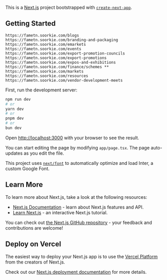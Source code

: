 This is a [Next.js](https://nextjs.org/) project bootstrapped with [`create-next-app`](https://github.com/vercel/next.js/tree/canary/packages/create-next-app).

## Getting Started
    https://fametn.soorkie.com/blogs
    https://fametn.soorkie.com/branding-and-packaging
    https://fametn.soorkie.com/emarkets
    https://fametn.soorkie.com/events
    https://fametn.soorkie.com/export-promotion-councils
    https://fametn.soorkie.com/export-promotions
    https://fametn.soorkie.com/expos-and-exhibitions
    https://fametn.soorkie.com/finance/schemes **
    https://fametn.soorkie.com/markets
    https://fametn.soorkie.com/resources
    https://fametn.soorkie.com/vendor-development-meets



First, run the development server:

```bash
npm run dev
# or
yarn dev
# or
pnpm dev
# or
bun dev
```

Open [http://localhost:3000](http://localhost:3000) with your browser to see the result.

You can start editing the page by modifying `app/page.tsx`. The page auto-updates as you edit the file.

This project uses [`next/font`](https://nextjs.org/docs/basic-features/font-optimization) to automatically optimize and load Inter, a custom Google Font.

## Learn More

To learn more about Next.js, take a look at the following resources:

- [Next.js Documentation](https://nextjs.org/docs) - learn about Next.js features and API.
- [Learn Next.js](https://nextjs.org/learn) - an interactive Next.js tutorial.

You can check out [the Next.js GitHub repository](https://github.com/vercel/next.js/) - your feedback and contributions are welcome!

## Deploy on Vercel

The easiest way to deploy your Next.js app is to use the [Vercel Platform](https://vercel.com/new?utm_medium=default-template&filter=next.js&utm_source=create-next-app&utm_campaign=create-next-app-readme) from the creators of Next.js.

Check out our [Next.js deployment documentation](https://nextjs.org/docs/deployment) for more details.
